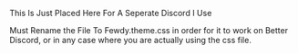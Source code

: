 This Is Just Placed Here For A Seperate Discord I Use

Must Rename the File To Fewdy.theme.css in order for it to work on Better Discord, or in any case where you are actually using the css file.
